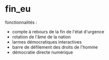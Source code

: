 # fin_eu
fonctionnalités :
- compte à rebours de la fin de l'état d'urgence
- rotation de l'âme de la nation
- larmes démocratiques interactives
- barre de défilement des droits de l'homme
- démocratie directe numérique

